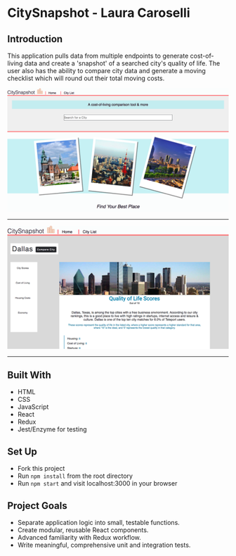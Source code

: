 # CitySnapshot - Laura Caroselli

## Introduction
This application pulls data from multiple endpoints to generate cost-of-living data and create a 'snapshot' of a searched city's quality of life. The user also has the ability to compare city data and generate a moving checklist which will round out their total moving costs.

![CitySnapshot Screenshot](/src/assets/shot1.png?raw=true "CitySnapshot Screenshot 1")

<hr />

![CitySnapshot Screenshot2](/src/assets/shot2.png?raw=true "CitySnapshot Screenshot 2")

<hr />

## Built With
* HTML
* CSS
* JavaScript
* React
* Redux
* Jest/Enzyme for testing

## Set Up
* Fork this project
* Run `npm install` from the root directory
* Run `npm start` and visit localhost:3000 in your browser


## Project Goals
* Separate application logic into small, testable functions.
* Create modular, reusable React components.
* Advanced familiarity with Redux workflow.
* Write meaningful, comprehensive unit and integration tests.
